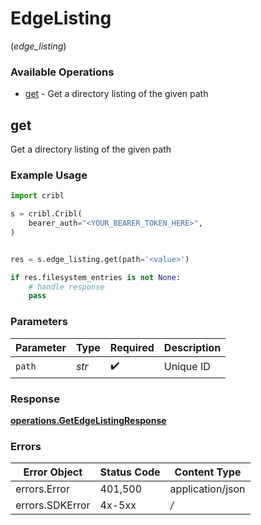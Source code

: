 # EdgeListing
(*edge_listing*)

### Available Operations

* [get](#get) - Get a directory listing of the given path

## get

Get a directory listing of the given path

### Example Usage

```python
import cribl

s = cribl.Cribl(
    bearer_auth="<YOUR_BEARER_TOKEN_HERE>",
)


res = s.edge_listing.get(path='<value>')

if res.filesystem_entries is not None:
    # handle response
    pass
```

### Parameters

| Parameter          | Type               | Required           | Description        |
| ------------------ | ------------------ | ------------------ | ------------------ |
| `path`             | *str*              | :heavy_check_mark: | Unique ID          |


### Response

**[operations.GetEdgeListingResponse](../../models/operations/getedgelistingresponse.md)**
### Errors

| Error Object     | Status Code      | Content Type     |
| ---------------- | ---------------- | ---------------- |
| errors.Error     | 401,500          | application/json |
| errors.SDKError  | 4x-5xx           | */*              |
